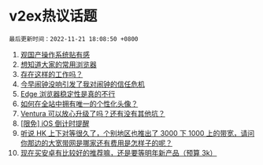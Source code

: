 # v2ex热议话题

`最后更新时间：2022-11-21 18:08:50 +0800`

1. [观国产操作系统贴有感](https://www.v2ex.com/t/896716)
1. [想知道大家的常用浏览器](https://www.v2ex.com/t/896743)
1. [存在这样的工作吗？](https://www.v2ex.com/t/896711)
1. [今早闹钟没响引发了我对闹钟的信任危机](https://www.v2ex.com/t/896693)
1. [Edge 浏览器稳定性是真的不行](https://www.v2ex.com/t/896614)
1. [如何在全站中拥有唯一的个性化头像？](https://www.v2ex.com/t/896721)
1. [Ventura 可以放心升级了吗？还有没有其他坑？](https://www.v2ex.com/t/896687)
1. [[限免] iOS 倒计时提醒](https://www.v2ex.com/t/896671)
1. [听说 HK 上下对等很久了，个别地区也推出了 3000 下 1000 上的带宽，请问你那边的大宽带网是哪家还有费用是怎样子的呢？](https://www.v2ex.com/t/896733)
1. [现在买安卓有比较好的推荐嘛，还是要等明年新产品（预算 3k）](https://www.v2ex.com/t/896722)

